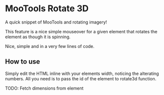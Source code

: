 # MooTools Rotate 3D
A quick snippet of MooTools and rotating imagery!

This feature is a nice simple mouseover for a given element that rotates the element as though it is spinning. 

Nice, simple and in a very few lines of code. 


How to use
----------

Simply edit the HTML inline with your elements width, noticing the alterating numbers. All you need is to pass the id of the element to rotate3d function.

TODO: Fetch dimensions from element
